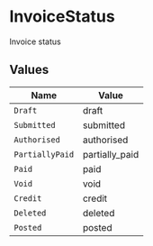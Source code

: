 # InvoiceStatus

Invoice status


## Values

| Name            | Value           |
| --------------- | --------------- |
| `Draft`         | draft           |
| `Submitted`     | submitted       |
| `Authorised`    | authorised      |
| `PartiallyPaid` | partially_paid  |
| `Paid`          | paid            |
| `Void`          | void            |
| `Credit`        | credit          |
| `Deleted`       | deleted         |
| `Posted`        | posted          |